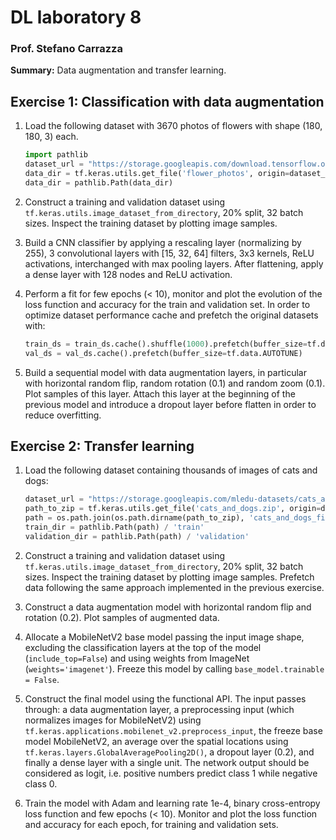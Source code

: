 # DL laboratory 8

### Prof. Stefano Carrazza

**Summary:** Data augmentation and transfer learning.

## Exercise 1: Classification with data augmentation

1. Load the following dataset with 3670 photos of flowers with shape (180, 180, 3) each.
    ```python
    import pathlib
    dataset_url = "https://storage.googleapis.com/download.tensorflow.org/example_images/flower_photos.tgz"
    data_dir = tf.keras.utils.get_file('flower_photos', origin=dataset_url, untar=True)
    data_dir = pathlib.Path(data_dir)
    ```

2. Construct a training and validation dataset using `tf.keras.utils.image_dataset_from_directory`, 20% split, 32 batch sizes. Inspect the training dataset by plotting image samples.

3. Build a CNN classifier by applying a rescaling layer (normalizing by 255), 3 convolutional layers with [15, 32, 64] filters, 3x3 kernels, ReLU activations, interchanged with max pooling layers. After flattening, apply a dense layer with 128 nodes and ReLU activation.

4. Perform a fit for few epochs (< 10), monitor and plot the evolution of the loss function and accuracy for the train and validation set. In order to optimize dataset performance cache and prefetch the original datasets with:
    ```python
    train_ds = train_ds.cache().shuffle(1000).prefetch(buffer_size=tf.data.AUTOTUNE)
    val_ds = val_ds.cache().prefetch(buffer_size=tf.data.AUTOTUNE)
    ```

5. Build a sequential model with data augmentation layers, in particular with horizontal random flip, random rotation (0.1) and random zoom (0.1). Plot samples of this layer. Attach this layer at the beginning of the previous model and introduce a dropout layer before flatten in order to reduce overfitting.

## Exercise 2: Transfer learning

1. Load the following dataset containing thousands of images of cats and dogs:
    ```python
    dataset_url = "https://storage.googleapis.com/mledu-datasets/cats_and_dogs_filtered.zip"
    path_to_zip = tf.keras.utils.get_file('cats_and_dogs.zip', origin=dataset_url, extract=True)
    path = os.path.join(os.path.dirname(path_to_zip), 'cats_and_dogs_filtered')
    train_dir = pathlib.Path(path) / 'train'
    validation_dir = pathlib.Path(path) / 'validation'
    ```

2. Construct a training and validation dataset using `tf.keras.utils.image_dataset_from_directory`, 20% split, 32 batch sizes. Inspect the training dataset by plotting image samples. Prefetch data following the same approach implemented in the previous exercise.

3. Construct a data augmentation model with horizontal random flip and rotation (0.2). Plot samples of augmented data.

4. Allocate a MobileNetV2 base model passing the input image shape, excluding the classification layers at the top of the model (`include_top=False`) and using weights from ImageNet (`weights='imagenet'`). Freeze this model by calling `base_model.trainable = False`.

5. Construct the final model using the functional API. The input passes through: a data augmentation layer, a preprocessing input (which normalizes images for MobileNetV2) using `tf.keras.applications.mobilenet_v2.preprocess_input`, the freeze base model MobileNetV2, an average over the spatial locations using `tf.keras.layers.GlobalAveragePooling2D()`, a dropout layer (0.2), and finally a dense layer with a single unit. The network output should be considered as logit, i.e. positive numbers predict class 1 while negative class 0.

6. Train the model with Adam and learning rate 1e-4, binary cross-entropy loss function and few epochs (< 10). Monitor and plot the loss function and accuracy for each epoch, for training and validation sets.

